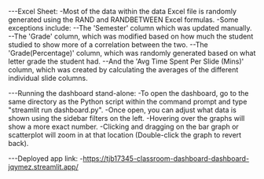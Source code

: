 ---Excel Sheet:
	-Most of the data within the data Excel file is randomly generated using the RAND and RANDBETWEEN Excel formulas.
	-Some exceptions include:
		--The 'Semester' column which was updated manually.
		--The 'Grade' column, which was modified based on how much the student studied to show more of a correlation between the two.
		--The 'Grade(Percentage)' column, which was randomly generated based on what letter grade the student had.
		--And the 'Avg Time Spent Per Slide (Mins)' column, which was created by calculating the averages of the different individual slide columns.

---Running the dashboard stand-alone:
	-To open the dashboard, go to the same directory as the Python script within the command prompt and type "streamlit run dashboard.py".
	-Once open, you can adjust what data is shown using the sidebar filters on the left.
	-Hovering over the graphs will show a more exact number.
	-Clicking and dragging on the bar graph or scatterplot will zoom in at that location (Double-click the graph to revert back).  

---Deployed app link:
	-https://tjb17345-classroom-dashboard-dashboard-jqymez.streamlit.app/
